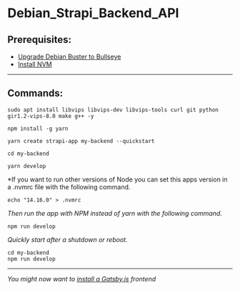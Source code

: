 # Debian_Strapi_Backend_API

## Prerequisites:

* [Upgrade Debian Buster to Bullseye](https://github.com/brettjrea/Debian_Bullseye_Upgrade_Script)
* [Install NVM](https://github.com/brettjrea/Debian_Install_NVM)

---

## Commands:
```
sudo apt install libvips libvips-dev libvips-tools curl git python gir1.2-vips-8.0 make g++ -y
```

```
npm install -g yarn
```

```
yarn create strapi-app my-backend --quickstart
```

```
cd my-backend
```

```
yarn develop
```

*If you want to run other versions of Node you can set this apps version in a .nvmrc file with the following command.

```
echo "14.16.0" > .nvmrc
```

*Then run the app with NPM instead of yarn with the following command.*

```
npm run develop
```

*Quickly start after a shutdown or reboot.*

```
cd my-backend
npm run develop
```

---

*You might now want to [install a Gatsby.js](https://github.com/brettjrea/Gatsby_Typescript_Styled_Components) frontend*
